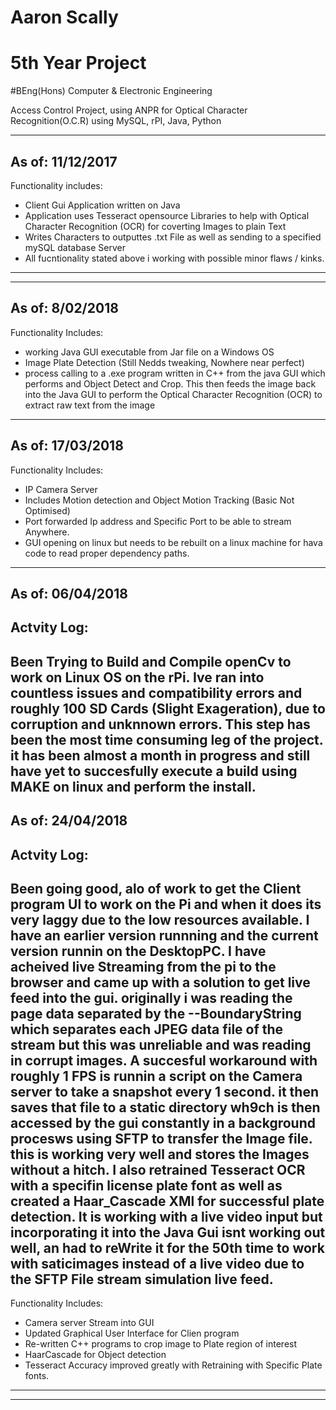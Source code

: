 # Aaron Scally
# 5th Year Project
#BEng(Hons) Computer & Electronic Engineering

Access Control Project, using ANPR for Optical Character Recognition(O.C.R)  using MySQL, rPI, Java, Python

-------------------------------------------------------------------------------------------------------------------
As of: 11/12/2017
-------------------------------------------------------------------------------------------------------------------
Functionality includes:
  - Client Gui Application written on Java
  - Application uses Tesseract opensource Libraries to help with Optical Character Recognition (OCR) for coverting Images to plain Text
  - Writes Characters to outputtes .txt File as well as sending to a specified mySQL database Server
  - All fucntionality stated above i working with possible minor flaws / kinks.
-------------------------------------------------------------------------------------------------------------------
-------------------------------------------------------------------------------------------------------------------
As of: 8/02/2018
-------------------------------------------------------------------------------------------------------------------
Functionality Includes:
  - working Java GUI executable from Jar file on a Windows OS
  - Image Plate Detection (Still Nedds tweaking, Nowhere near perfect)
  - process calling to a .exe program written in C++ from the java GUI which performs and Object Detect and Crop.
    This then feeds the image back into the Java GUI to perform the Optical Character Recognition (OCR) to extract raw text from the     image
-------------------------------------------------------------------------------------------------------------------
As of: 17/03/2018
-------------------------------------------------------------------------------------------------------------------
Functionality Includes:
  - IP Camera Server 
  - Includes Motion detection and Object Motion Tracking (Basic Not Optimised)
  - Port forwarded Ip address and Specific Port to be able to stream Anywhere.
  - GUI opening on linux but needs to be rebuilt on a linux machine for hava code to read proper dependency paths.
-------------------------------------------------------------------------------------------------------------------
As of: 06/04/2018
-------------------------------------------------------------------------------------------------------------------
  Actvity Log:
-------------------------------------------------------
Been Trying to Build and Compile openCv to work on Linux OS on the rPi. Ive ran into countless issues and compatibility errors and    roughly 100 SD Cards (Slight Exageration), due to corruption and unknnown errors. This step has been the most time consuming leg of the project. it has been almost a month in progress and still have yet to succesfully execute a build using MAKE on linux and perform the install. 
-------------------------------------------------------------------------------------------------------------------
As of: 24/04/2018
-------------------------------------------------------------------------------------------------------------------
  Actvity Log:
-------------------------------------------------------
Been going good, alo of work to get the Client program UI to work on the Pi and when it does its very laggy due to the low resources available. I have an earlier version runnning and the current version runnin on the DesktopPC.
I have acheived live Streaming from the pi to the browser and came up with a solution to get live feed into the gui. originally i was reading the page data separated by the --BoundaryString which separates each JPEG data file of the stream but this was unreliable and was reading in corrupt images. A succesful workaround with roughly 1 FPS is runnin a script on the Camera server to take a snapshot every 1 second. it then saves that file to a static directory wh9ch is then accessed by the gui constantly in a background procesws using SFTP to transfer the Image file. this is working very well and stores the Images without a hitch.
I also retrained Tesseract OCR with a specifin license plate font as well as created a Haar_Cascade XMl for successful plate detection.
It is working with a live video input but incorporating it into the Java Gui isnt working out well, an had to reWrite it for the 50th time to work with saticimages instead of a live video due to the SFTP File stream simulation live feed.
-------------------------------------------------------------------------------------------------------------------
Functionality Includes:
  - Camera server Stream into GUI
  - Updated Graphical User Interface for Clien program
  - Re-written C++ programs to crop image to Plate region of interest
  - HaarCascade for Object detection 
  - Tesseract Accuracy improved greatly with Retraining with Specific Plate fonts.
  
-------------------------------------------------------------------------------------------------------------------
-------------------------------------------------------------------------------------------------------------------


